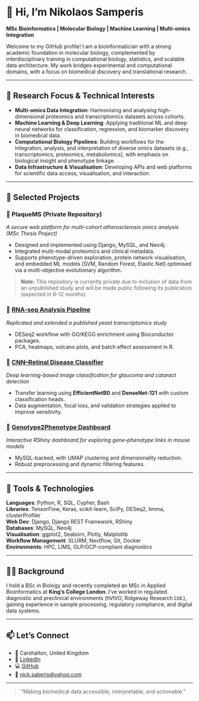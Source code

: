 # 👋 Hi, I’m Nikolaos Samperis

**MSc Bioinformatics | Molecular Biology | Machine Learning | Multi-omics Integration**

Welcome to my GitHub profile! I am a bioinformatician with a strong academic foundation in molecular biology, complemented by interdisciplinary training in computational biology, statistics, and scalable data architecture. My work bridges experimental and computational domains, with a focus on biomedical discovery and translational research.

---

## 🔬 Research Focus & Technical Interests

- **Multi-omics Data Integration**: Harmonising and analysing high-dimensional proteomics and transcriptomics datasets across cohorts.
- **Machine Learning & Deep Learning**: Applying traditional ML and deep neural networks for classification, regression, and biomarker discovery in biomedical data.
- **Computational Biology Pipelines**: Building workflows for the integration, analysis, and interpretation of diverse omics datasets (e.g., transcriptomics, proteomics, metabolomics), with emphasis on biological insight and phenotype linkage.
- **Data Infrastructure & Visualisation**: Developing APIs and web platforms for scientific data access, visualisation, and interaction.

---

## 🧠 Selected Projects

### 🔷 PlaqueMS (Private Repository)
*A secure web platform for multi-cohort atherosclerosis omics analysis (MSc Thesis Project)*  
- Designed and implemented using Django, MySQL, and Neo4j.  
- Integrated multi-modal proteomics and clinical metadata.
- Supports phenotype-driven exploration, protein network visualisation, and embedded ML models (SVM, Random Forest, Elastic Net) optimised via a multi-objective evolutionary algorithm.

> **Note:** This repository is currently private due to inclusion of data from an unpublished study and will be made public following its publication (expected in 6–12 months).

### 🧪 [RNA-seq Analysis Pipeline](https://github.com/NikolaosSamperis/Reconstruction-of-RNA-seq-analysis)
*Replicated and extended a published yeast transcriptomics study*  
- DESeq2 workflow with GO/KEGG enrichment using Bioconductor packages.  
- PCA, heatmaps, volcano plots, and batch effect assessment in R.

### 🧠 [CNN–Retinal Disease Classifier](https://github.com/NikolaosSamperis/CNN-RetinalDisease-Pipeline)
*Deep learning-based image classification for glaucoma and cataract detection*  
- Transfer learning using **EfficientNetB0** and **DenseNet-121** with custom classification heads.  
- Data augmentation, focal loss, and validation strategies applied to improve sensitivity.

### 🧬 [Genotype2Phenotype Dashboard](https://github.com/NikolaosSamperis/Genotype2Phenotype)
*Interactive RShiny dashboard for exploring gene–phenotype links in mouse models*  
- MySQL-backed, with UMAP clustering and dimensionality reduction.  
- Robust preprocessing and dynamic filtering features.

---

## 🧰 Tools & Technologies

**Languages**: Python, R, SQL, Cypher, Bash  
**Libraries**: TensorFlow, Keras, scikit-learn, SciPy, DESeq2, limma, clusterProfiler  
**Web Dev**: Django, Django REST Framework, RShiny  
**Databases**: MySQL, Neo4j  
**Visualisation**: ggplot2, Seaborn, Plotly, Matplotlib  
**Workflow Management**: SLURM, Nextflow, Git, Docker  
**Environments**: HPC, LIMS, GLP/GCP-compliant diagnostics

---

## 🧑‍🔬 Background

I hold a BSc in Biology and recently completed an MSc in Applied Bioinformatics at **King’s College London**. I’ve worked in regulated diagnostic and preclinical environments (hVIVO, Ridgeway Research Ltd.), gaining experience in sample processing, regulatory compliance, and digital data systems.

---

## 📫 Let’s Connect

- 📍 Carshalton, United Kingdom  
- 🔗 [LinkedIn](https://www.linkedin.com/in/nikolaos-samperis/)  
- 💻 [GitHub](https://github.com/NikolaosSamperis)  
- 📧 nick.saberis@yahoo.com

---

> “Making biomedical data accessible, interpretable, and actionable.”

